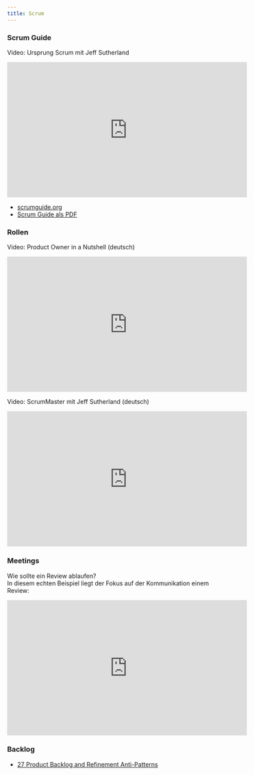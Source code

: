```yaml
--- 
title: Scrum
---
```


### Scrum Guide

Video: Ursprung Scrum mit Jeff Sutherland 
<iframe width="560" height="315" src="https://www.youtube.com/embed/s4thQcgLCqk" frameborder="0" allow="accelerometer; autoplay; encrypted-media; gyroscope; picture-in-picture" allowfullscreen></iframe>

- [scrumguide.org](https://scrumguides.org/)
- [Scrum Guide als PDF](https://scrumguides.org/docs/scrumguide/v2020/2020-Scrum-Guide-US.pdf)

### Rollen 

Video: Product Owner in a Nutshell (deutsch)
<iframe width="560" height="315" src="https://www.youtube.com/embed/ZUwo8tKoYnQ" frameborder="0" allow="accelerometer; autoplay; encrypted-media; gyroscope; picture-in-picture" allowfullscreen></iframe>

Video: ScrumMaster mit Jeff Sutherland (deutsch)
<iframe width="560" height="315" src="https://www.youtube.com/embed/oheekef7oJk" frameborder="0" allow="accelerometer; autoplay; encrypted-media; gyroscope; picture-in-picture" allowfullscreen></iframe>

### Meetings 

Wie sollte ein Review ablaufen?  
In diesem echten Beispiel liegt der Fokus auf der Kommunikation einem Review: 

<iframe width="560" height="315" src="https://www.youtube.com/watch?v=as9IYFrTiKc" frameborder="0" allow="accelerometer; autoplay; encrypted-media; gyroscope; picture-in-picture" allowfullscreen></iframe>



### Backlog 

- [27 Product Backlog and Refinement Anti-Patterns](https://www.scrum.org/resources/blog/27-product-backlog-and-refinement-anti-patterns)